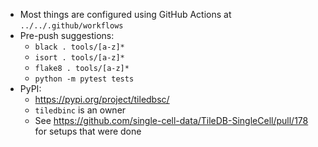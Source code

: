 * Most things are configured using GitHub Actions at `../../.github/workflows`
* Pre-push suggestions:
  * `black . tools/[a-z]*`
  * `isort . tools/[a-z]*`
  * `flake8 . tools/[a-z]*`
  * `python -m pytest tests`
* PyPI:
  * https://pypi.org/project/tiledbsc/
  * `tiledbinc` is an owner
  * See https://github.com/single-cell-data/TileDB-SingleCell/pull/178 for setups that were done

